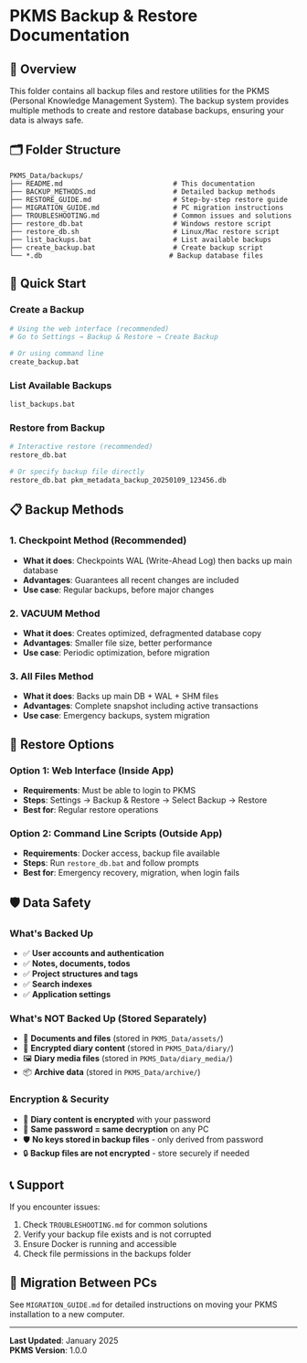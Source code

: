 # PKMS Backup & Restore Documentation

## 📁 Overview

This folder contains all backup files and restore utilities for the PKMS (Personal Knowledge Management System). The backup system provides multiple methods to create and restore database backups, ensuring your data is always safe.

## 🗂️ Folder Structure

```
PKMS_Data/backups/
├── README.md                           # This documentation
├── BACKUP_METHODS.md                   # Detailed backup methods
├── RESTORE_GUIDE.md                    # Step-by-step restore guide
├── MIGRATION_GUIDE.md                  # PC migration instructions
├── TROUBLESHOOTING.md                  # Common issues and solutions
├── restore_db.bat                      # Windows restore script
├── restore_db.sh                       # Linux/Mac restore script
├── list_backups.bat                    # List available backups
├── create_backup.bat                   # Create backup script
└── *.db                               # Backup database files
```

## 🚀 Quick Start

### Create a Backup
```bash
# Using the web interface (recommended)
# Go to Settings → Backup & Restore → Create Backup

# Or using command line
create_backup.bat
```

### List Available Backups
```bash
list_backups.bat
```

### Restore from Backup
```bash
# Interactive restore (recommended)
restore_db.bat

# Or specify backup file directly
restore_db.bat pkm_metadata_backup_20250109_123456.db
```

## 📋 Backup Methods

### 1. Checkpoint Method (Recommended)
- **What it does**: Checkpoints WAL (Write-Ahead Log) then backs up main database
- **Advantages**: Guarantees all recent changes are included
- **Use case**: Regular backups, before major changes

### 2. VACUUM Method
- **What it does**: Creates optimized, defragmented database copy
- **Advantages**: Smaller file size, better performance
- **Use case**: Periodic optimization, before migration

### 3. All Files Method
- **What it does**: Backs up main DB + WAL + SHM files
- **Advantages**: Complete snapshot including active transactions
- **Use case**: Emergency backups, system migration

## 🔄 Restore Options

### Option 1: Web Interface (Inside App)
- **Requirements**: Must be able to login to PKMS
- **Steps**: Settings → Backup & Restore → Select Backup → Restore
- **Best for**: Regular restore operations

### Option 2: Command Line Scripts (Outside App)
- **Requirements**: Docker access, backup file available
- **Steps**: Run `restore_db.bat` and follow prompts
- **Best for**: Emergency recovery, migration, when login fails

## 🛡️ Data Safety

### What's Backed Up
- ✅ **User accounts and authentication**
- ✅ **Notes, documents, todos**
- ✅ **Project structures and tags**
- ✅ **Search indexes**
- ✅ **Application settings**

### What's NOT Backed Up (Stored Separately)
- 📁 **Documents and files** (stored in `PKMS_Data/assets/`)
- 🔐 **Encrypted diary content** (stored in `PKMS_Data/diary/`)
- 🖼️ **Diary media files** (stored in `PKMS_Data/diary_media/`)
- 📦 **Archive data** (stored in `PKMS_Data/archive/`)

### Encryption & Security
- 🔐 **Diary content is encrypted** with your password
- 🔑 **Same password = same decryption** on any PC
- 🛡️ **No keys stored in backup files** - only derived from password
- 🔒 **Backup files are not encrypted** - store securely if needed

## 📞 Support

If you encounter issues:
1. Check `TROUBLESHOOTING.md` for common solutions
2. Verify your backup file exists and is not corrupted
3. Ensure Docker is running and accessible
4. Check file permissions in the backups folder

## 🔄 Migration Between PCs

See `MIGRATION_GUIDE.md` for detailed instructions on moving your PKMS installation to a new computer.

---

**Last Updated**: January 2025  
**PKMS Version**: 1.0.0
